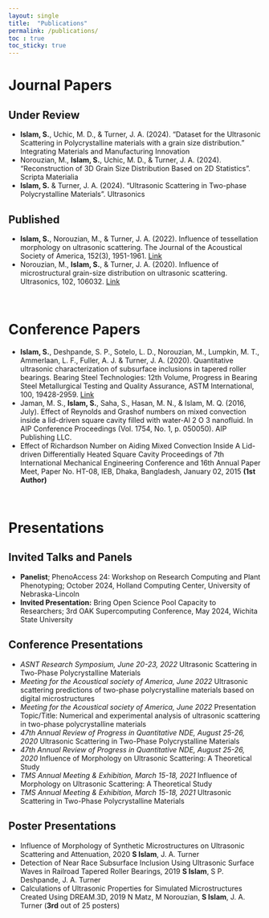 ```yaml
---
layout: single
title:  "Publications"
permalink: /publications/
toc : true
toc_sticky: true
---
```

# Journal Papers
## Under Review
- **Islam, S.**, Uchic, M. D., & Turner, J. A. (2024). “Dataset for the Ultrasonic Scattering in Polycrystalline materials with a grain size distribution.” Integrating Materials and Manufacturing
Innovation
- Norouzian, M., **Islam, S.**, Uchic, M. D., & Turner, J. A. (2024). “Reconstruction of 3D Grain
Size Distribution Based on 2D Statistics”. Scripta Materialia
- **Islam, S.** & Turner, J. A. (2024). “Ultrasonic Scattering in Two-phase Polycrystalline Materials”.
Ultrasonics
## Published
- **Islam, S.**, Norouzian, M., & Turner, J. A. (2022). Influence of tessellation morphology on ultrasonic scattering. The Journal of the Acoustical Society of America, 152(3), 1951-1961. [Link](https://doi.org/10.1121/10.0014288)
- Norouzian, M., **Islam, S.**, & Turner, J. A. (2020). Influence of microstructural grain-size distribution on ultrasonic scattering. Ultrasonics, 102, 106032. [Link](https://doi.org/10.1016/j.ultras.2019.106032)
<br/>

# Conference Papers
- **Islam, S.**, Deshpande, S. P., Sotelo, L. D., Norouzian, M., Lumpkin, M. T., Ammerlaan, L. F., Fuller, A. J. & Turner, J. A. (2020). Quantitative ultrasonic characterization of subsurface inclusions in tapered roller bearings. Bearing Steel Technologies: 12th Volume, Progress in Bearing Steel Metallurgical Testing and Quality Assurance, ASTM International, 100, 19428-2959. [Link](https://www.astm.org/stp162320190081.html)
- Jaman, M. S., **Islam, S.**, Saha, S., Hasan, M. N., & Islam, M. Q. (2016, July). Effect of Reynolds and Grashof numbers on mixed convection inside a lid-driven square cavity filled with water-Al 2 O 3 nanofluid. In AIP Conference Proceedings (Vol. 1754, No. 1, p. 050050). AIP Publishing LLC.
- Effect of Richardson Number on Aiding Mixed Convection Inside A Lid-driven Differentially Heated Square Cavity Proceedings of 7th International Mechanical Engineering Conference and 16th Annual Paper Meet, Paper No. HT-08, IEB, Dhaka, Bangladesh, January 02, 2015 **(1st Author)**
<br/>

# Presentations
## Invited Talks and Panels
- **Panelist**; PhenoAccess 24: Workshop on Research Computing and Plant Phenotyping; October 2024, Holland Computing Center, University of Nebraska-Lincoln
- **Invited Presentation:** Bring Open Science Pool Capacity to Researchers; 3rd OAK
Supercomputing Conference, May 2024, Wichita State University
## Conference Presentations
- *ASNT Research Symposium, June 20-23, 2022* Ultrasonic Scattering in Two-Phase Polycrystalline Materials
- *Meeting for the Acoustical society of America, June 2022* Ultrasonic scattering predictions of two-phase polycrystalline materials based on digital microstructures
- *Meeting for the Acoustical society of America, June 2022* Presentation Topic/Title: Numerical and experimental analysis of ultrasonic scattering in two-phase polycrystalline materials
- *47th Annual Review of Progress in Quantitative NDE, August 25-26, 2020* Ultrasonic Scattering in Two-Phase Polycrystalline Materials
- *47th Annual Review of Progress in Quantitative NDE, August 25-26, 2020* Influence of Morphology on Ultrasonic Scattering: A Theoretical Study
- *TMS Annual Meeting & Exhibition, March 15-18, 2021* Influence of Morphology on Ultrasonic Scattering: A Theoretical Study
- *TMS Annual Meeting & Exhibition, March 15-18, 2021* Ultrasonic Scattering in Two-Phase Polycrystalline Materials
## Poster Presentations 
- Influence of Morphology of Synthetic Microstructures on Ultrasonic Scattering and Attenuation, 2020
**S Islam**, J. A. Turner
- Detection of Near Race Subsurface Inclusion Using Ultrasonic Surface Waves in Railroad Tapered Roller Bearings, 2019
**S Islam**, S P. Deshpande, J. A. Turner
- Calculations of Ultrasonic Properties for Simulated Microstructures Created Using DREAM.3D, 2019
N Matz, M Norouzian, **S Islam**, J. A. Turner
(**3rd** out of 25 posters)